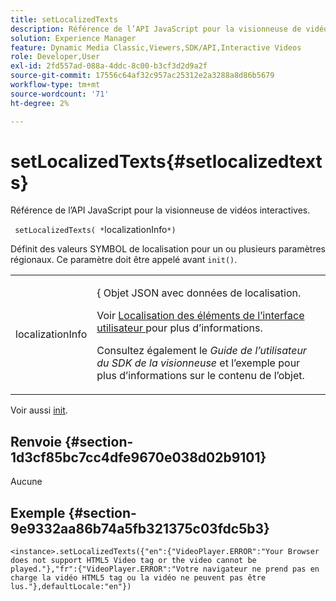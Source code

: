 ```yaml
---
title: setLocalizedTexts
description: Référence de l’API JavaScript pour la visionneuse de vidéos interactives.
solution: Experience Manager
feature: Dynamic Media Classic,Viewers,SDK/API,Interactive Videos
role: Developer,User
exl-id: 2fd557ad-088a-4ddc-8c00-b3cf3d2d9a2f
source-git-commit: 17556c64af32c957ac25312e2a3288a8d86b5679
workflow-type: tm+mt
source-wordcount: '71'
ht-degree: 2%

---
```


# setLocalizedTexts{#setlocalizedtexts}

Référence de l’API JavaScript pour la visionneuse de vidéos interactives.

` setLocalizedTexts( *`localizationInfo`*)`

Définit des valeurs SYMBOL de localisation pour un ou plusieurs paramètres régionaux. Ce paramètre doit être appelé avant `init()`.

<table id="table_896DFF34A68A403DB93A6D597461A573"> 
 <tbody> 
  <tr> 
   <td colname="col1"> <p> <span class="codeph"> <span class="varname"> localizationInfo </span> </span> </p> </td> 
   <td colname="col2"> <p> { <span class="codeph"> Objet JSON </span> avec données de localisation. </p> <p>Voir <a href="../../../c-html5-aem-asset-viewers/c-html5-aem-int-video/c-html5-aem-int-video-viewer-localization.md#concept-cbfc39344c494eb7b9f6a272cff0cc74" format="dita" scope="local"> Localisation des éléments de l’interface utilisateur </a> pour plus d’informations. </p> <p>Consultez également le <i>Guide de l’utilisateur du SDK de la visionneuse</i> et l’exemple pour plus d’informations sur le contenu de l’objet. </p> </td> 
  </tr> 
 </tbody> 
</table>

Voir aussi [init](../../../c-html5-aem-asset-viewers/c-html5-aem-int-video/c-html5-aem-int-video-javascriptapiref/r-html5-aem-int-video-javascriptapiref-init.md#reference-aee94dd92a28410784f7a1792e28683b).

## Renvoie {#section-1d3cf85bc7cc4dfe9670e038d02b9101}

Aucune

## Exemple {#section-9e9332aa86b74a5fb321375c03fdc5b3}

```
<instance>.setLocalizedTexts({"en":{"VideoPlayer.ERROR":"Your Browser does not support HTML5 Video tag or the video cannot be played."},"fr":{"VideoPlayer.ERROR":"Votre navigateur ne prend pas en charge la vidéo HTML5 tag ou la vidéo ne peuvent pas être lus."},defaultLocale:"en"})
```
